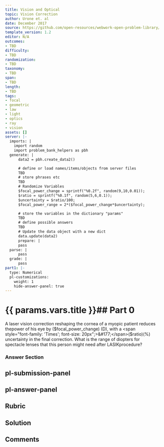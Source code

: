 ```yaml
---
title: Vision and Optical
topic: Vision Correction
author: Urone et. al
date: December 2017
source: https://github.com/open-resources/webwork-open-problem-library/tree/master/Contrib/BrockPhysics/College_Physics_Urone/26.Vision_and_Optical/26-02.Vision_Correction/NU_U17_26_02_003.pg
template_version: 1.2
editor: N/A
outcomes:
- TBD
difficulty:
- TBD
randomization:
- TBD
taxonomy:
- TBD
span:
- TBD
length:
- TBD
tags:
- focal
- geometric
- law
- light
- optics
- ray
- vision
assets: []
server: |-
  imports: |
    import random
    import problem_bank_helpers as pbh
  generate: |
      data2 = pbh.create_data2()

      # define or load names/items/objects from server files
      TBD
      # store phrases etc
      TBD
      # Randomize Variables
      $focal_power_change = sprintf("%0.2f", random(9,10,0.01));
      $ratio = sprintf("%0.1f", random(5,6,0.1));
      $uncertainty = $ratio/100;
      $focal_power_range = 2*($focal_power_change*$uncertainty);

      # store the variables in the dictionary "params"
      TBD
      # define possible answers
      TBD
      # Update the data object with a new dict
      data.update(data2)
      prepare: |
      pass
  parse: |
      pass
  grade: |
      pass
part1: |-
  type: Numerical
  pl-customizations:
    weight: 1
    hide-answer-panel: true
---
```


# {{ params.vars.title }}## Part 0 
A laser vision correction reshaping the cornea of a myopic patient reduces thepower of his eye by ($focal_power_change) (D), with a <span style="font-family: 'Times'; font-size: 20px";>&#177;</span>($ratio)(%) uncertainty in the final correction. What is the range of diopters for spectacle lenses that this person might need after LASIKprocedure? 


### Answer Section 


## pl-submission-panel 


## pl-answer-panel 


## Rubric 


## Solution 


## Comments 


